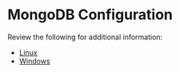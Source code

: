 # MongoDB Configuration

Review the following for additional information:

- [Linux](/docs/changetracker/8.1/changetracker/install/deployment/databasecustompathlinux.md)
- [Windows](/docs/changetracker/8.1/changetracker/install/deployment/databasecustompathwindows.md)
